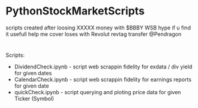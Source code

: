# PythonStockMarketScripts
scripts created after loosing XXXXX money with $BBBY WSB hype
if u find it usefull help me cover loses with Revolut revtag transfer @Pendragon
#
Scripts:
- DividendCheck.ipynb - script web scrappin fidelity for exdata / div yield for given dates
- CalendarCheck.ipynb - script web scrappin fidelity for earnings reports for given date
- quickCheck.ipynb - script querying and ploting price data for given Ticker (Symbol)
